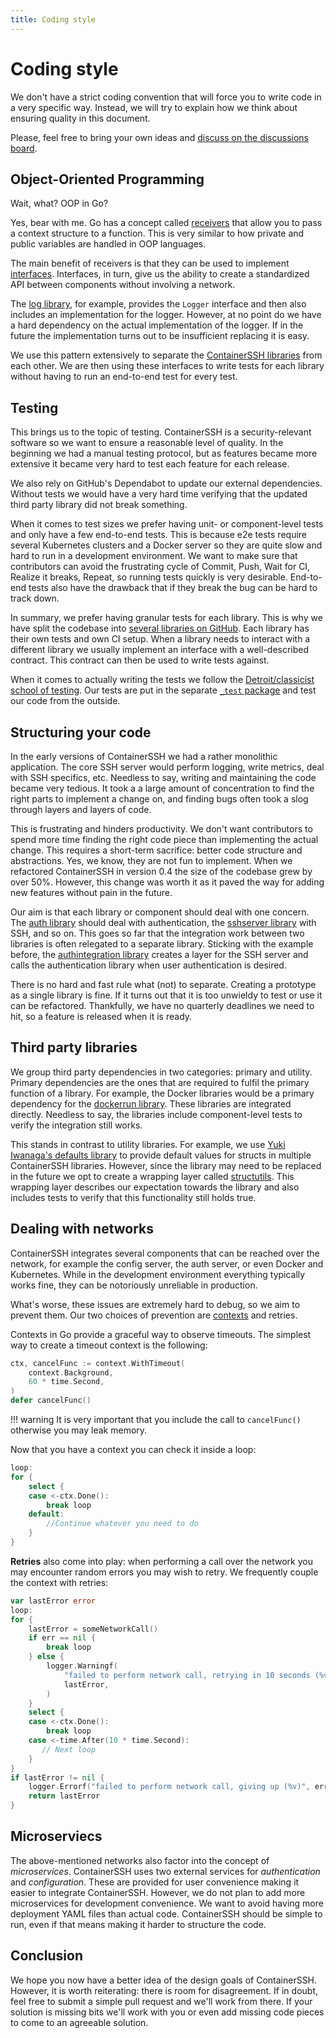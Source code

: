 ```yaml
---
title: Coding style
---
```


<h1>Coding style</h1>

We don't have a strict coding convention that will force you to write code in a very specific way. Instead, we will try to explain how we think about ensuring quality in this document.

Please, feel free to bring your own ideas and [discuss on the discussions board](https://github.com/ContainerSSH/ContainerSSH/discussions).

## Object-Oriented Programming

Wait, what? OOP in Go?

Yes, bear with me. Go has a concept called [receivers](https://gobyexample.com/methods) that allow you to pass a context structure to a function. This is very similar to how private and public variables are handled in OOP languages.

The main benefit of receivers is that they can be used to implement [interfaces](https://gobyexample.com/interfaces). Interfaces, in turn, give us the ability to create a standardized API between components without involving a network.
 
The [log library](https://github.com/containerssh/log/), for example, provides the `Logger` interface and then also includes an implementation for the logger. However, at no point do we have a hard dependency on the actual implementation of the logger. If in the future the implementation turns out to be insufficient replacing it is easy.

We use this pattern extensively to separate the [ContainerSSH libraries](https://github.com/containerssh/) from each other. We are then using these interfaces to write tests for each library without having to run an end-to-end test for every test.

## Testing

This brings us to the topic of testing. ContainerSSH is a security-relevant software so we want to ensure a reasonable level of quality. In the beginning we had a manual testing protocol, but as features became more extensive it became very hard to test each feature for each release.

We also rely on GitHub's Dependabot to update our external dependencies. Without tests we would have a very hard time verifying that the updated third party library did not break something.

When it comes to test sizes we prefer having unit- or component-level tests and only have a few end-to-end tests. This is because e2e tests require several Kubernetes clusters and a Docker server so they are quite slow and hard to run in a development environment. We want to make sure that contributors can avoid the frustrating cycle of Commit, Push, Wait for CI, Realize it breaks, Repeat, so running tests quickly is very desirable. End-to-end tests also have the drawback that if they break the bug can be hard to track down.

In summary, we prefer having granular tests for each library. This is why we have split the codebase into [several libraries on GitHub](https://github.com/containerssh/). Each library has their own tests and own CI setup. When a library needs to interact with a different library we usually implement an interface with a well-described contract. This contract can then be used to write tests against.

When it comes to actually writing the tests we follow the [Detroit/classicist school of testing](https://medium.com/dev-genius/detroit-and-london-schools-of-test-driven-development-3d2f8dca71e5). Our tests are put in the separate [`_test` package](https://gobyexample.com/testing) and test our code from the outside.

## Structuring your code

In the early versions of ContainerSSH we had a rather monolithic application. The core SSH server would perform logging, write metrics, deal with SSH specifics, etc. Needless to say, writing and maintaining the code became very tedious. It took a a large amount of concentration to find the right parts to implement a change on, and finding bugs often took a slog through layers and layers of code.

This is frustrating and hinders productivity. We don't want contributors to spend more time finding the right code piece than implementing the actual change. This requires a short-term sacrifice: better code structure and abstractions. Yes, we know, they are not fun to implement. When we refactored ContainerSSH in version 0.4 the size of the codebase grew by over 50%. However, this change was worth it as it paved the way for adding new features without pain in the future.

Our aim is that each library or component should deal with one concern. The [auth library](https://github.com/containerssh/auth) should deal with authentication, the [sshserver library](https://github.com/containerssh/sshserver) with SSH, and so on. This goes so far that the integration work between two libraries is often relegated to a separate library. Sticking with the example before, the [authintegration library](https://github.com/containerssh/authintegration) creates a layer for the SSH server and calls the authentication library when user authentication is desired.

There is no hard and fast rule what (not) to separate. Creating a prototype as a single library is fine. If it turns out that it is too unwieldy to test or use it can be refactored. Thankfully, we have no quarterly deadlines we need to hit, so a feature is released when it is ready.  

## Third party libraries

We group third party dependencies in two categories: primary and utility. Primary dependencies are the ones that are required to fulfil the primary function of a library. For example, the Docker libraries would be a primary dependency for the [dockerrun library](https://github.com/containerssh/dockerrun). These libraries are integrated directly. Needless to say, the libraries include component-level tests to verify the integration still works.

This stands in contrast to utility libraries. For example, we use [Yuki Iwanaga's defaults library](github.com/creasty/defaults) to provide default values for structs in multiple ContainerSSH libraries. However, since the library may need to be replaced in the future we opt to create a wrapping layer called [structutils](https://github.com/ContainerSSH/structutils). This wrapping layer describes our expectation towards the library and also includes tests to verify  that this functionality still holds true.

## Dealing with networks

ContainerSSH integrates several components that can be reached over the network, for example the config server, the auth server, or even Docker and Kubernetes. While in the development environment everything typically works fine, they can be notoriously unreliable in production. 

What's worse, these issues are extremely hard to debug, so we aim to prevent them. Our two choices of prevention are [contexts](https://gobyexample.com/context) and retries.

Contexts in Go provide a graceful way to observe timeouts. The simplest way to create a timeout context is the following:

```go
ctx, cancelFunc := context.WithTimeout(
    context.Background,
    60 * time.Second,
)
defer cancelFunc()
```

!!! warning
    It is very important that you include the call to `cancelFunc()` otherwise you may leak memory.

Now that you have a context you can check it inside a loop:

```go
loop:
for {
    select {
    case <-ctx.Done():
        break loop
    default:
        //Continue whatever you need to do
    }
}
```

**Retries** also come into play: when performing a call over the network you may encounter random errors you may wish to retry. We frequently couple the context with retries:

```go
var lastError error
loop:
for {
    lastError = someNetworkCall()
    if err == nil {
        break loop
    } else {
        logger.Warningf(
            "failed to perform network call, retrying in 10 seconds (%v)",
            lastError,
        )
    }
    select {
    case <-ctx.Done():
        break loop
    case <-time.After(10 * time.Second):
       // Next loop
    }
}
if lastError != nil {
    logger.Errorf("failed to perform network call, giving up (%v)", err)
    return lastError
}
```

## Microserviecs

The above-mentioned networks also factor into the concept of *microservices*. ContainerSSH uses two external services for *authentication* and *configuration*. These are provided for user convenience making it easier to integrate ContainerSSH. However, we do not plan to add more microservices for development convenience. We want to avoid having more deployment YAML files than actual code. ContainerSSH should be simple to run, even if that means making it harder to structure the code.

## Conclusion

We hope you now have a better idea of the design goals of ContainerSSH. However, it is worth reiterating: there is room for disagreement. If in doubt, feel free to submit a simple pull request and we'll work from there. If your solution is missing bits we'll work with you or even add missing code pieces to come to an agreeable solution.